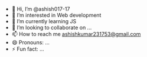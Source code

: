 - 👋 Hi, I’m @ashish017-17
- 👀 I’m interested in Web development
- 🌱 I’m currently learning JS
- 💞️ I’m looking to collaborate on ...
- 📫 How to reach me ashishkumar231753@gmail.com
- 😄 Pronouns: ...
- ⚡ Fun fact: ...

<!---
ashish017-17/ashish017-17 is a ✨ special ✨ repository because its `README.md` (this file) appears on your GitHub profile.
You can click the Preview link to take a look at your changes.
--->

